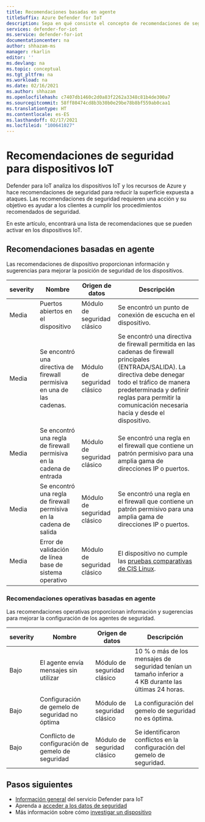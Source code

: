```yaml
---
title: Recomendaciones basadas en agente
titleSuffix: Azure Defender for IoT
description: Sepa en qué consiste el concepto de recomendaciones de seguridad y cómo se usan en dispositivos de Defender para IoT.
services: defender-for-iot
ms.service: defender-for-iot
documentationcenter: na
author: shhazam-ms
manager: rkarlin
editor: ''
ms.devlang: na
ms.topic: conceptual
ms.tgt_pltfrm: na
ms.workload: na
ms.date: 02/16/2021
ms.author: shhazam
ms.openlocfilehash: c7407db1460c2d0a83f2262a3348c81b4de300a7
ms.sourcegitcommit: 58ff80474cd8b3b30b0e29be78b8bf559ab0caa1
ms.translationtype: HT
ms.contentlocale: es-ES
ms.lasthandoff: 02/17/2021
ms.locfileid: "100641027"
---
```

# <a name="security-recommendations-for-iot-devices"></a>Recomendaciones de seguridad para dispositivos IoT

Defender para IoT analiza los dispositivos IoT y los recursos de Azure y hace recomendaciones de seguridad para reducir la superficie expuesta a ataques.
Las recomendaciones de seguridad requieren una acción y su objetivo es ayudar a los clientes a cumplir los procedimientos recomendados de seguridad.

En este artículo, encontrará una lista de recomendaciones que se pueden activar en los dispositivos IoT.

## <a name="agent-based-recommendations"></a>Recomendaciones basadas en agente

Las recomendaciones de dispositivo proporcionan información y sugerencias para mejorar la posición de seguridad de los dispositivos.

| severity | Nombre | Origen de datos | Descripción |
|--|--|--|--|
| Media | Puertos abiertos en el dispositivo | Módulo de seguridad clásico | Se encontró un punto de conexión de escucha en el dispositivo. |
| Media | Se encontró una directiva de firewall permisiva en una de las cadenas. | Módulo de seguridad clásico | Se encontró una directiva de firewall permitida en las cadenas de firewall principales (ENTRADA/SALIDA). La directiva debe denegar todo el tráfico de manera predeterminada y definir reglas para permitir la comunicación necesaria hacia y desde el dispositivo. |
| Media | Se encontró una regla de firewall permisiva en la cadena de entrada | Módulo de seguridad clásico | Se encontró una regla en el firewall que contiene un patrón permisivo para una amplia gama de direcciones IP o puertos. |
| Media | Se encontró una regla de firewall permisiva en la cadena de salida | Módulo de seguridad clásico | Se encontró una regla en el firewall que contiene un patrón permisivo para una amplia gama de direcciones IP o puertos. |
| Media | Error de validación de línea base de sistema operativo | Módulo de seguridad clásico | El dispositivo no cumple las [pruebas comparativas de CIS Linux](https://www.cisecurity.org/cis-benchmarks/). |

### <a name="agent-based-operational-recommendations"></a>Recomendaciones operativas basadas en agente

Las recomendaciones operativas proporcionan información y sugerencias para mejorar la configuración de los agentes de seguridad.

| severity | Nombre | Origen de datos | Descripción |
|--|--|--|--|
| Bajo | El agente envía mensajes sin utilizar | Módulo de seguridad clásico | 10 % o más de los mensajes de seguridad tenían un tamaño inferior a 4 KB durante las últimas 24 horas. |
| Bajo | Configuración de gemelo de seguridad no óptima | Módulo de seguridad clásico | La configuración del gemelo de seguridad no es óptima. |
| Bajo | Conflicto de configuración de gemelo de seguridad | Módulo de seguridad clásico | Se identificaron conflictos en la configuración del gemelo de seguridad. |  |

## <a name="next-steps"></a>Pasos siguientes

- [Información general](overview.md) del servicio Defender para IoT
- Aprenda a [acceder a los datos de seguridad](how-to-security-data-access.md)
- Más información sobre cómo [investigar un dispositivo](how-to-investigate-device.md)
